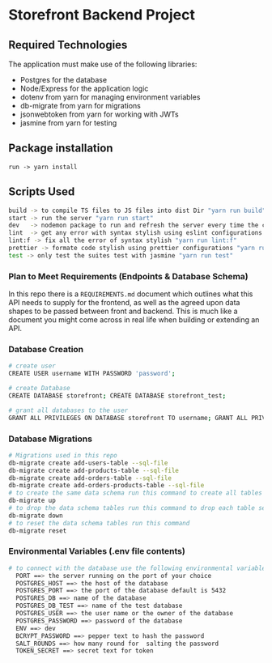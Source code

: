 # Storefront Backend Project



## Required Technologies
The application must make use of the following libraries:
- Postgres for the database
- Node/Express for the application logic
- dotenv from yarn for managing environment variables
- db-migrate from yarn for migrations
- jsonwebtoken from yarn for working with JWTs
- jasmine from yarn for testing

## Package installation
``
run -> yarn install 
``


## Scripts Used
```sh
build -> to compile TS files to JS files into dist Dir "yarn run build"
start -> run the server "yarn run start"
dev   -> nodemon package to run and refresh the server every time the code changed and saved "yarn run dev"
lint  -> get any error with syntax stylish using eslint configurations "yarn run lint"
lint:f -> fix all the error of syntax stylish "yarn run lint:f"
prettier -> formate code stylish using prettier configurations "yarn run prettier"
test -> only test the suites test with jasmine "yarn run test"
```


###  Plan to Meet Requirements (Endpoints & Database Schema)

In this repo there is a `REQUIREMENTS.md` document which outlines what this API needs to supply for the frontend, as well as the agreed upon data shapes to be passed between front and backend. This is much like a document you might come across in real life when building or extending an API. 

###  Database Creation

```sh
# create user
CREATE USER username WITH PASSWORD 'password';

# create Database
CREATE DATABASE storefront; CREATE DATABASE storefront_test;

# grant all databases to the user
GRANT ALL PRIVILEGES ON DATABASE storefront TO username; GRANT ALL PRIVILEGES ON DATABASE storefront_test TO username;
```

### Database Migrations
```sh
# Migrations used in this repo
db-migrate create add-users-table --sql-file
db-migrate create add-products-table --sql-file
db-migrate create add-orders-table --sql-file
db-migrate create add-orders-products-table --sql-file
# to create the same data schema run this command to create all tables 
db-migrate up
# to drop the data schema tables run this command to drop each table separately
db-migrate down
# to reset the data schema tables run this command
db-migrate reset
```

### Environmental Variables (.env file contents)
```sh
# to connect with the database use the following environmental variables
  PORT ==> the server running on the port of your choice
  POSTGRES_HOST ==> the host of the database
  POSTGRES_PORT ==> the port of the database default is 5432
  POSTGRES_DB ==> name of the database  
  POSTGRES_DB_TEST ==> name of the test database 
  POSTGRES_USER ==> the user name or the owner of the database
  POSTGRES_PASSWORD ==> password of the database
  ENV ==> dev
  BCRYPT_PASSWORD ==> pepper text to hash the password
  SALT_ROUNDS ==> how many round for  salting the password 
  TOKEN_SECRET ==> secret text for token 

```
  


